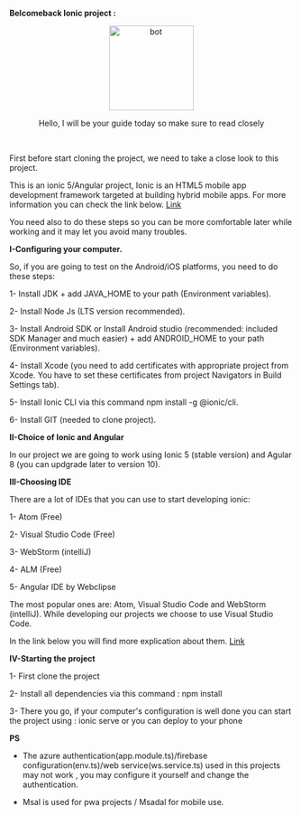 **Belcomeback Ionic project :**

<div align="center">
<img src="https://i.pinimg.com/originals/0c/67/5a/0c675a8e1061478d2b7b21b330093444.gif" alt="bot" title="bot" width="150" /> 
<p>Hello, I will be your guide today so make sure to read closely</p>
</div>
<br>

First before start cloning the project, we need to take a close look to this project.

This is an ionic 5/Angular project, Ionic is an HTML5 mobile app development framework targeted at building hybrid mobile apps. For more information you can check the link below.
[Link]( https://ionicframework.com/docs/v1/guide/preface.html)



You need also to do these steps so you can be more comfortable later while working and it may let you avoid many troubles.


**I-Configuring your computer.**

So, if you are going to test on the Android/iOS platforms, you need to do these steps:

1-	Install JDK + add JAVA_HOME to your path (Environment variables).

2-	Install Node Js (LTS version recommended).

3-	Install Android SDK or Install Android studio (recommended: included SDK Manager and much easier) + add ANDROID_HOME to your path (Environment variables).

4-	Install Xcode (you need to add certificates with appropriate project from Xcode. You have to set these certificates from project Navigators in Build Settings tab).

5-	   Install Ionic CLI via this command npm install -g @ionic/cli.

6-	Install GIT (needed to clone project).

**II-Choice of Ionic and Angular**

In our project we are going to work using Ionic 5 (stable version) and Agular 8 (you can updgrade later to version 10). 


**III-Choosing IDE**

There are a lot of IDEs that you can use to start developing ionic:

1-	Atom (Free)

2-	Visual Studio Code (Free)

3-	WebStorm (intelliJ)

4-	ALM (Free)

5-	Angular IDE by Webclipse

The most popular ones are:  Atom, Visual Studio Code and WebStorm (intelliJ). While developing our projects we choose to use Visual Studio Code.

In the link below you will find more explication about them.
[Link](https://ionicframework.com/docs/developer-resources/editors_and_ides/)

**IV-Starting the project**

1- First clone the project

2- Install all dependencies via this command : npm install

3- There you go, if your computer's configuration is well done you can start the project using : ionic serve or you can deploy to your phone


**PS**

- The azure authentication(app.module.ts)/firebase configuration(env.ts)/web service(ws.service.ts) used in this projects may not work , you may configure it yourself and change the authentication.

- Msal is used for pwa projects / Msadal for mobile use.